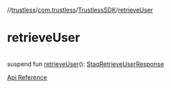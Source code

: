 //[trustless](../../../index.md)/[com.trustless](../index.md)/[TrustlessSDK](index.md)/[retrieveUser](retrieve-user.md)

# retrieveUser

\
suspend fun [retrieveUser](retrieve-user.md)(): [StaqRetrieveUserResponse](../../com.trustless.requests.identity/-staq-retrieve-user-response/index.md)

[Api Reference](https://developer.finto.io/docs/apis/identity#/User%20management/Retrieve%20a%20user)
